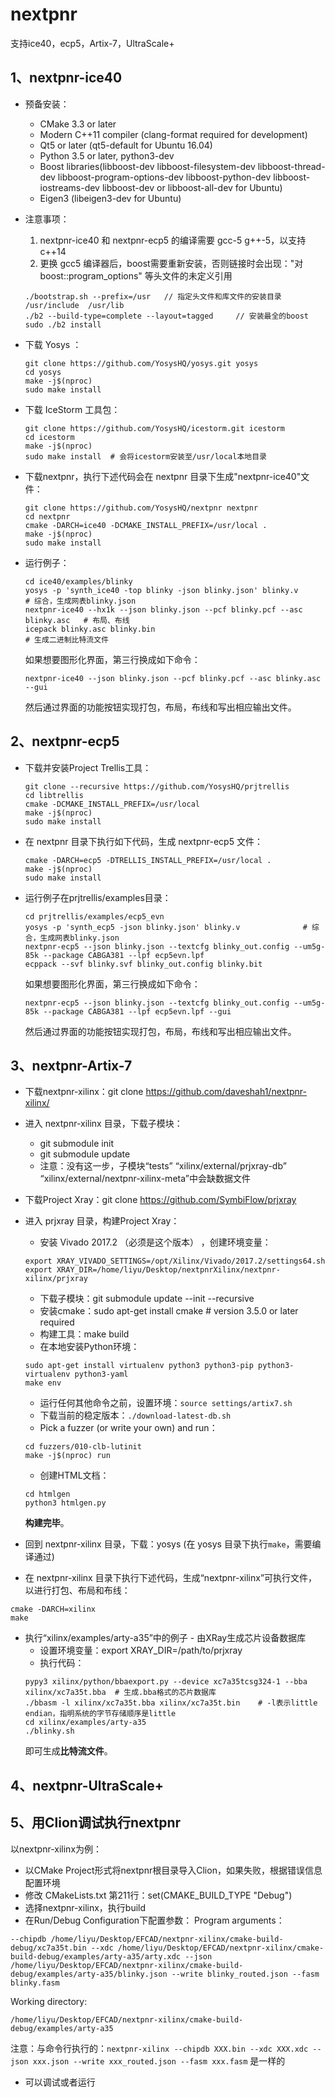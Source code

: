 # nextpnr
支持ice40，ecp5，Artix-7，UltraScale+

## 1、nextpnr-ice40
* 预备安装：
  - CMake 3.3 or later
  - Modern C++11 compiler (clang-format required for development)
  - Qt5 or later (qt5-default for Ubuntu 16.04)
  - Python 3.5 or later, python3-dev
  - Boost libraries(libboost-dev libboost-filesystem-dev libboost-thread-dev libboost-program-options-dev libboost-python-dev libboost-iostreams-dev libboost-dev or libboost-all-dev for Ubuntu)
  - Eigen3 (libeigen3-dev for Ubuntu)
  
* 注意事项：
  1. nextpnr-ice40 和 nextpnr-ecp5 的编译需要 gcc-5 g++-5，以支持c++14
  2. 更换 gcc5 编译器后，boost需要重新安装，否则链接时会出现："对 boost::program_options" 等头文件的未定义引用
    ```
    ./bootstrap.sh --prefix=/usr   // 指定头文件和库文件的安装目录 /usr/include  /usr/lib
    ./b2 --build-type=complete --layout=tagged     // 安装最全的boost
    sudo ./b2 install
    ```
  
* 下载 Yosys ：
  ```
  git clone https://github.com/YosysHQ/yosys.git yosys
  cd yosys
  make -j$(nproc)
  sudo make install
  ```  
* 下载 IceStorm 工具包：
  ```
  git clone https://github.com/YosysHQ/icestorm.git icestorm
  cd icestorm
  make -j$(nproc)
  sudo make install  # 会将icestorm安装至/usr/local本地目录
  ```
* 下载nextpnr，执行下述代码会在 nextpnr 目录下生成"nextpnr-ice40"文件：
  ```
  git clone https://github.com/YosysHQ/nextpnr nextpnr
  cd nextpnr
  cmake -DARCH=ice40 -DCMAKE_INSTALL_PREFIX=/usr/local .
  make -j$(nproc)
  sudo make install
  ```
* 运行例子：
  ```
  cd ice40/examples/blinky
  yosys -p 'synth_ice40 -top blinky -json blinky.json' blinky.v               # 综合，生成网表blinky.json
  nextpnr-ice40 --hx1k --json blinky.json --pcf blinky.pcf --asc blinky.asc   # 布局、布线
  icepack blinky.asc blinky.bin                                               # 生成二进制比特流文件
  ```
  如果想要图形化界面，第三行换成如下命令：
  ```
  nextpnr-ice40 --json blinky.json --pcf blinky.pcf --asc blinky.asc --gui
  ```
  然后通过界面的功能按钮实现打包，布局，布线和写出相应输出文件。
  
## 2、nextpnr-ecp5
* 下载并安装Project Trellis工具：
  ```
  git clone --recursive https://github.com/YosysHQ/prjtrellis
  cd libtrellis
  cmake -DCMAKE_INSTALL_PREFIX=/usr/local
  make -j$(nproc)
  sudo make install
  ```
* 在 nextpnr 目录下执行如下代码，生成 nextpnr-ecp5 文件：
   ```
   cmake -DARCH=ecp5 -DTRELLIS_INSTALL_PREFIX=/usr/local .
   make -j$(nproc)
   sudo make install
   ```
* 运行例子在prjtrellis/examples目录：
  ```
  cd prjtrellis/examples/ecp5_evn
  yosys -p 'synth_ecp5 -json blinky.json' blinky.v              # 综合，生成网表blinky.json
  nextpnr-ecp5 --json blinky.json --textcfg blinky_out.config --um5g-85k --package CABGA381 --lpf ecp5evn.lpf
  ecppack --svf blinky.svf blinky_out.config blinky.bit
  ```
  如果想要图形化界面，第三行换成如下命令：
  ```
  nextpnr-ecp5 --json blinky.json --textcfg blinky_out.config --um5g-85k --package CABGA381 --lpf ecp5evn.lpf --gui
  ```
  然后通过界面的功能按钮实现打包，布局，布线和写出相应输出文件。
  


## 3、nextpnr-Artix-7
* 下载nextpnr-xilinx：git clone https://github.com/daveshah1/nextpnr-xilinx/
* 进入 nextpnr-xilinx 目录，下载子模块：
  - git submodule init 
  - git submodule update
  - 注意：没有这一步，子模块“tests” “xilinx/external/prjxray-db” “xilinx/external/nextpnr-xilinx-meta”中会缺数据文件
* 下载Project Xray：git clone https://github.com/SymbiFlow/prjxray
* 进入 prjxray 目录，构建Project Xray：
  - 安装 Vivado 2017.2 （必须是这个版本） ，创建环境变量：
  ```
  export XRAY_VIVADO_SETTINGS=/opt/Xilinx/Vivado/2017.2/settings64.sh
  export XRAY_DIR=/home/liyu/Desktop/nextpnrXilinx/nextpnr-xilinx/prjxray
  ```
  
  - 下载子模块：git submodule update --init --recursive
  - 安装cmake：sudo apt-get install cmake # version 3.5.0 or later required
  - 构建工具：make build
  - 在本地安装Python环境：
  ```
  sudo apt-get install virtualenv python3 python3-pip python3-virtualenv python3-yaml
  make env
  ```
  - 运行任何其他命令之前，设置环境：`source settings/artix7.sh`
  - 下载当前的稳定版本：`./download-latest-db.sh`
  - Pick a fuzzer (or write your own) and run：
  ```
  cd fuzzers/010-clb-lutinit
  make -j$(nproc) run
  ```
  - 创建HTML文档：
  ```
  cd htmlgen
  python3 htmlgen.py
  ```
  **构建完毕**。
* 回到 nextpnr-xilinx 目录，下载：yosys (在 yosys 目录下执行`make`，需要编译通过)
* 在 nextpnr-xilinx 目录下执行下述代码，生成“nextpnr-xilinx”可执行文件，以进行打包、布局和布线：
```
cmake -DARCH=xilinx
make
```
* 执行“xilinx/examples/arty-a35”中的例子 - 由XRay生成芯片设备数据库
  - 设置环境变量：export XRAY_DIR=/path/to/prjxray
  - 执行代码：
  ```
  pypy3 xilinx/python/bbaexport.py --device xc7a35tcsg324-1 --bba xilinx/xc7a35t.bba  # 生成.bba格式的芯片数据库
  ./bbasm -l xilinx/xc7a35t.bba xilinx/xc7a35t.bin    # -l表示little endian，指明系统的字节存储顺序是little
  cd xilinx/examples/arty-a35
  ./blinky.sh
  ```
  即可生成**比特流文件**。
  




  
  
  
## 4、nextpnr-UltraScale+
## 5、用Clion调试执行nextpnr
以nextpnr-xilinx为例：
* 以CMake Project形式将nextpnr根目录导入Clion，如果失败，根据错误信息配置环境
* 修改 CMakeLists.txt 第211行：set(CMAKE_BUILD_TYPE "Debug")
* 选择nextpnr-xilinx，执行build
* 在Run/Debug Configuration下配置参数：
Program arguments：
```
--chipdb /home/liyu/Desktop/EFCAD/nextpnr-xilinx/cmake-build-debug/xc7a35t.bin --xdc /home/liyu/Desktop/EFCAD/nextpnr-xilinx/cmake-build-debug/examples/arty-a35/arty.xdc --json /home/liyu/Desktop/EFCAD/nextpnr-xilinx/cmake-build-debug/examples/arty-a35/blinky.json --write blinky_routed.json --fasm blinky.fasm
```
Working directory:
```
/home/liyu/Desktop/EFCAD/nextpnr-xilinx/cmake-build-debug/examples/arty-a35
```
注意：与命令行执行的：`nextpnr-xilinx --chipdb XXX.bin --xdc XXX.xdc --json xxx.json --write xxx_routed.json --fasm xxx.fasm` 是一样的
* 可以调试或者运行
